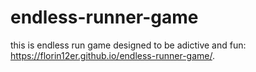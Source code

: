 # endless-runner-game


this is endless run game designed to be adictive and fun: https://florin12er.github.io/endless-runner-game/.
